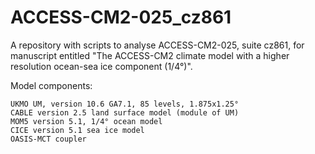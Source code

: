 # ACCESS-CM2-025_cz861

A repository with scripts to analyse ACCESS-CM2-025, suite cz861, for manuscript entitled "The ACCESS-CM2 climate model with a higher resolution ocean-sea ice component (1/4°)".

Model components:

    UKMO UM, version 10.6 GA7.1, 85 levels, 1.875x1.25°
    CABLE version 2.5 land surface model (module of UM)
    MOM5 version 5.1, 1/4° ocean model
    CICE version 5.1 sea ice model
    OASIS-MCT coupler
